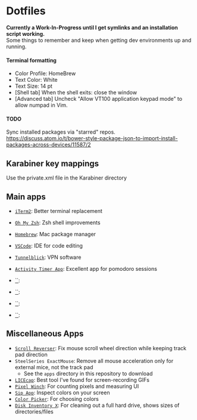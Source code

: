 # Dotfiles
**Currently a Work-In-Progress until I get symlinks and an installation script working.** <br>
Some things to remember and keep when getting dev environments up and running.

#### Terminal formatting
- Color Profile: HomeBrew
- Text Color: White
- Text Size: 14 pt
- [Shell tab] When the shell exits: close the window
- [Advanced tab] Uncheck "Allow VT100 application keypad mode" to allow numpad in Vim.

#### TODO
Sync installed packages via "starred" repos.
https://discuss.atom.io/t/bower-style-package-json-to-import-install-packages-across-devices/11587/2

## Karabiner key mappings
Use the private.xml file in the Karabiner directory

## Main apps
- [`iTerm2`](https://iterm2.com/): Better terminal replacement
- [`Oh My Zsh`](https://ohmyz.sh/): Zsh shell improvements
- [`Homebrew`](https://brew.sh/): Mac package manager
- [`VSCode`](https://code.visualstudio.com/): IDE for code editing

- [`Tunnelblick`](https://tunnelblick.net/downloads.html): VPN software
- [`Activity Timer App`](https://apps.apple.com/us/app/activity-timer/id808647808?mt=12): Excellent app for pomodoro sessions
- [``]():
- [``]():
- [``]():
- [``]():

## Miscellaneous Apps
- [`Scroll Reverser`](https://pilotmoon.com/scrollreverser/): Fix mouse scroll wheel direction while keeping track pad direction
- `SteelSeries ExactMouse`: Remove all mouse acceleration only for external mice, not the track pad
  - See the `apps` directory in this repository to download
- [`LICEcap`](https://www.cockos.com/licecap/): Best tool I've found for screen-recording GIFs
- [`Pixel Winch`](https://www.ricciadams.com/projects/pixel-winch): For counting pixels and measuring UI
- [`Sip App`](http://sipapp.io/): Inspect colors on your screen
- [`Color Picker`](https://itunes.apple.com/us/app/color-picker/id641027709?mt=12): For choosing colors
- [`Disk Inventory X`](http://www.derlien.com/): For cleaning out a full hard drive, shows sizes of directories/files
